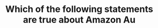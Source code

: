 ---
layout: answer
title: "Which of the following statements are true about Amazon Au"
blurb: "<p>Both Amazon Aurora and RDS are relational database offerings. But Aurora only supports MySQL and PostgreSQL.</p>
<p>Amazon Aurora is a relational databa"
quid: 248
---